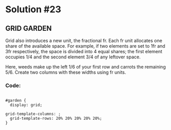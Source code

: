 
# Solution #23

## GRID GARDEN
Grid also introduces a new unit, the fractional fr. Each fr unit allocates one share of the available space. For example, if two elements are set to 1fr and 3fr respectively, the space is divided into 4 equal shares; the first element occupies 1/4 and the second element 3/4 of any leftover space.

Here, weeds make up the left 1/6 of your first row and carrots the remaining 5/6. Create two columns with these widths using fr units.


### Code: 

```

#garden {
  display: grid;

grid-template-columns: ;
  grid-template-rows: 20% 20% 20% 20% 20%;
}
```